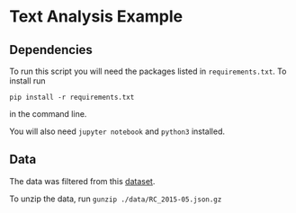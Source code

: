 # Text Analysis Example 

## Dependencies 
To run this script you will need the packages listed in `requirements.txt`. To install run 

```pip install -r requirements.txt``` 

in the command line. 

You will also need `jupyter notebook` and `python3` installed. 

## Data
The data was filtered from this [dataset](https://www.reddit.com/r/datasets/comments/3bxlg7/i_have_every_publicly_available_reddit_comment/). 

To unzip the data, run ```gunzip ./data/RC_2015-05.json.gz```



